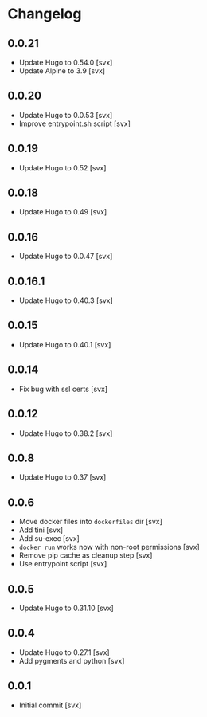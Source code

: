 # Changelog

## 0.0.21

* Update Hugo to 0.54.0 [svx]
* Update Alpine to 3.9 [svx]

## 0.0.20

* Update Hugo to 0.0.53 [svx]
* Improve entrypoint.sh script [svx]

## 0.0.19

* Update Hugo to 0.52 [svx]

## 0.0.18

* Update Hugo to 0.49 [svx]

## 0.0.16

* Update Hugo to 0.0.47 [svx]

## 0.0.16.1

* Update Hugo to 0.40.3 [svx]

## 0.0.15

* Update Hugo to 0.40.1 [svx]

## 0.0.14

* Fix bug with ssl certs [svx]

## 0.0.12

* Update Hugo to 0.38.2 [svx]

## 0.0.8

* Update Hugo to 0.37 [svx]

## 0.0.6

* Move docker files into ``dockerfiles`` dir [svx]
* Add tini [svx]
* Add su-exec [svx]
* ``docker run`` works now with non-root permissions [svx]
* Remove pip cache as cleanup step [svx]
* Use entrypoint script [svx]

## 0.0.5

* Update Hugo to 0.31.10 [svx]

## 0.0.4

* Update Hugo to 0.27.1 [svx]
* Add pygments and python [svx]

## 0.0.1

* Initial commit [svx]

